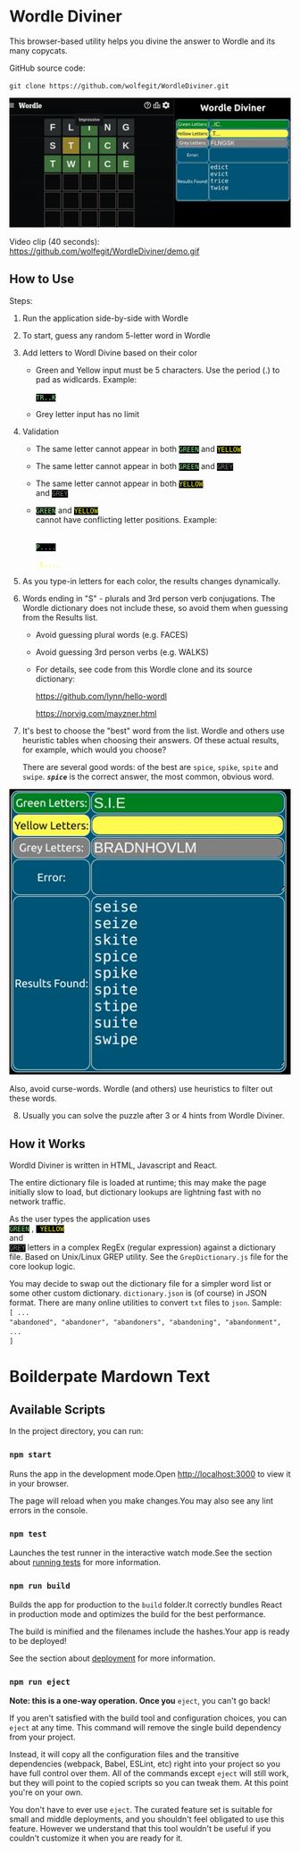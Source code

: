 # Wordle Diviner

This browser-based utility helps you divine the answer to Wordle and its many copycats.

GitHub source code:

`git clone https://github.com/wolfegit/WordleDiviner.git`

 ![Screenshot](WordleDivinerScreenshot.jpg)

Video clip (40 seconds):
https://github.com/wolfegit/WordleDiviner/demo.gif

## How to Use

Steps:
1.  Run the application side-by-side with Wordle
2.  To start, guess any random 5-letter word in Wordle
3.  Add letters to Wordl Divine based on their color
    
    - Green and Yellow input must be 5 characters.  Use the period (.) to pad as widlcards. Example:

        <code><span style="color:lightgreen; background-color:black">TR..K</span></code>

    - Grey letter input has no limit

4.  Validation

    - The same letter cannot appear in both <code><span style="color:lightgreen; background-color:black">GREEN</span></code>
and
<code><span style="color:yellow; background-color:black">YELLOW </span></code>

    - The same letter cannot appear in both <code><span style="color:lightgreen; background-color:black">GREEN</span></code>
and 
<code><span style="color:grey; background-color:black">GREY</span></code>

    - The same letter cannot appear in both 
<code><span style="color:yellow; background-color:black">YELLOW </span></code>
and
<code><span style="color:grey; background-color:black">GREY</span></code>

    - <code><span style="color:lightgreen; background-color:black">GREEN</span></code>
and
<code><span style="color:yellow; background-color:black">YELLOW </span></code> cannot have conflicting letter positions. Example:

        <code><span style="color:lightgreen; background-color:black"> P....</span></code>

        <code><span style="color:yellow"> C....</span></code>

5. As you type-in letters for each color, the results changes dynamically. 

6.  Words ending in "S" - plurals and 3rd person verb conjugations.  The Wordle dictionary does not include these, so avoid them when guessing from the Results list.

    - Avoid guessing plural words (e.g. FACES)

    - Avoid guessing 3rd person verbs (e.g. WALKS)

    - For details, see code from this Wordle clone and its source dictionary:

        https://github.com/lynn/hello-wordl

        https://norvig.com/mayzner.html

7. It's best to choose the "best" word from the list.  Wordle and others use heuristic tables when choosing their answers.  Of these actual results, for example, which would you choose?

    There are several good words: of the best are `spice`, `spike`, `spite` and `swipe`.  ***`spice`*** is the correct answer, the most common, obvious word.

 ![Screenshot](WordleDivinerBestWords.jpg)


Also, avoid curse-words. Wordle (and others) use heuristics to filter out these words. 

8.  Usually you can solve the puzzle after 3 or 4 hints from Wordle Diviner.


## How it Works

Wordld Diviner is written in HTML, Javascript and React. 

The entire dictionary file is loaded at runtime; this may make the page initially slow to load, but dictionary lookups are lightning fast with no network traffic.

As the user types the application uses 
<code><span style="color:lightgreen; background-color:black" > GREEN</span></code>
,
<code><span style="color:yellow; background-color:black" > YELLOW </span></code>
and
<code><span style="color:grey; background-color:black" > GREY</span></code>
letters in a complex RegEx (regular expression) against a dictionary file.  Based on Unix/Linux GREP utility.  See the `GrepDictionary.js` file for the core lookup logic.

You may decide to swap out the dictionary file for a simpler word list or some other custom dictionary.  <code>dictionary.json</code> is (of course) in JSON format.  There are many online utilities to convert <code>txt</code> files to <code>json</code>.  Sample:
<code>
[ ...
  "abandoned",  "abandoner", "abandoners", "abandoning",
  "abandonment", ...
]
</code>

# Boilderpate Mardown Text
## Available Scripts

In the project directory, you can run:

### `npm start`


Runs the app in the development mode.Open <http://localhost:3000> to view it in your browser.


The page will reload when you make changes.You may also see any lint errors in the console.

### `npm test`


Launches the test runner in the interactive watch mode.See the section about [running tests](https://facebook.github.io/create-react-app/docs/running-tests) for more information.

### `npm run build`


Builds the app for production to the `build` folder.It correctly bundles React in production mode and optimizes the build for the best performance.


The build is minified and the filenames include the hashes.Your app is ready to be deployed!

See the section about [deployment](https://facebook.github.io/create-react-app/docs/deployment) for more information.

### `npm run eject`

**Note: this is a one-way operation. Once you** `eject`, you can't go back!

If you aren't satisfied with the build tool and configuration choices, you can `eject` at any time. This command will remove the single build dependency from your project.

Instead, it will copy all the configuration files and the transitive dependencies (webpack, Babel, ESLint, etc) right into your project so you have full control over them. All of the commands except `eject` will still work, but they will point to the copied scripts so you can tweak them. At this point you're on your own.

You don't have to ever use `eject`. The curated feature set is suitable for small and middle deployments, and you shouldn't feel obligated to use this feature. However we understand that this tool wouldn't be useful if you couldn't customize it when you are ready for it.




